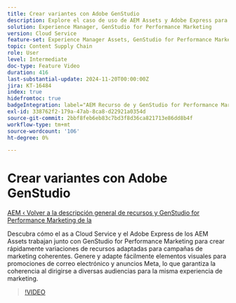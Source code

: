 ```yaml
---
title: Crear variantes con Adobe GenStudio
description: Explore el caso de uso de AEM Assets y Adobe Express para crear variaciones de recursos que se utilizarán en los anuncios Meta y de correo electrónico utilizados para promocionar la misma experiencia de marketing.
solution: Experience Manager, GenStudio for Performance Marketing
version: Cloud Service
feature-set: Experience Manager Assets, GenStudio for Performance Marketing
topic: Content Supply Chain
role: User
level: Intermediate
doc-type: Feature Video
duration: 416
last-substantial-update: 2024-11-20T00:00:00Z
jira: KT-16484
index: true
hidefromtoc: true
badgeIntegration: label="AEM Recurso de y GenStudio for Performance Marketing" type="positive"
exl-id: 338762f2-179a-47ab-8ca8-d22921a0354d
source-git-commit: 2bbf8feb6eb83c7bd3f8d36ca821713e86dd8b4f
workflow-type: tm+mt
source-wordcount: '106'
ht-degree: 0%

---
```


# Crear variantes con Adobe GenStudio

[AEM ‹ Volver a la descripción general de recursos y GenStudio for Performance Marketing de la](./overview.md)

Descubra cómo el as a Cloud Service y el Adobe Express de los AEM Assets trabajan junto con GenStudio for Performance Marketing para crear rápidamente variaciones de recursos adaptadas para campañas de marketing coherentes. Genere y adapte fácilmente elementos visuales para promociones de correo electrónico y anuncios Meta, lo que garantiza la coherencia al dirigirse a diversas audiencias para la misma experiencia de marketing.

>[!VIDEO](https://video.tv.adobe.com/v/3439266/?learn=on&enablevpops)
